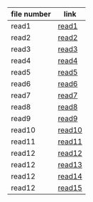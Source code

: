
file number  | link
------------ | -------------
read1        | [read1](https://salsbeeltareqq.github.io/readingnotes-2/read1.md)
read2        | [read2](https://salsbeeltareqq.github.io/readingnotes-2/read2.md)
read3        | [read3](https://salsbeeltareqq.github.io/readingnotes-2/read3.md)
read4        | [read4](https://salsbeeltareqq.github.io/readingnotes-2/read4.md)
read5        | [read5](https://salsbeeltareqq.github.io/readingnotes-2/)
read6        | [read6](https://salsbeeltareqq.github.io/readingnotes-2/)
read7        | [read7](https://salsbeeltareqq.github.io/readingnotes-2/)      | 
read8        | [read8](https://salsbeeltareqq.github.io/readingnotes-2/)
read9        | [read9](https://salsbeeltareqq.github.io/readingnotes-2/)
read10       | [read10](https://salsbeeltareqq.github.io/readingnotes-2/)
read11       | [read11](https://salsbeeltareqq.github.io/readingnotes-2/)
read12       | [read12](https://salsbeeltareqq.github.io/readingnotes-2/)
read12       | [read13](https://salsbeeltareqq.github.io/readingnotes-2/)
read12       | [read14](https://salsbeeltareqq.github.io/readingnotes-2/)
read12       | [read15](https://salsbeeltareqq.github.io/readingnotes-2/)